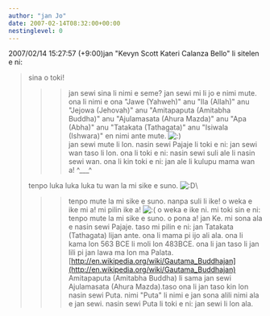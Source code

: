 ```yaml
---
author: "jan Jo"
date: 2007-02-14T08:32:00+00:00
nestinglevel: 0
---
```

2007/02/14 15:27:57 (+9:00)jan "Kevyn Scott Kateri Calanza Bello" li sitelen e ni:
>sina o toki!
>>> jan sewi sina li nimi e seme?
>>jan sewi mi li jo e nimi mute. ona li nimi e ona "Jawe (Yahweh)" anu
>"Ila (Allah)" anu "Jejowa (Jehovah)" anu "Amitapaputa (Amitabha
>Buddha)" anu "Ajulamasata (Ahura Mazda)" anu "Apa (Abha)" anu
>"Tatakata (Tathagata)" anu "Isiwala (Ishwara)" en nimi ante mute. ![:)](images/smilies/icon_e_smile.gif "Smile")\
>>> jan sewi mute li lon.
>>nasin sewi Pajaje li toki e ni: jan sewi wan taso li lon. ona li toki
>e ni: nasin sewi suli ale li nasin sewi wan. ona li kin toki e ni: jan
>ale li kulupu mama wan a! ^\_\_\_^
>>> 
> tenpo luka luka luka tu wan la mi sike e suno. ![:D](images/smilies/icon_e_biggrin.gif "Very Happy")\
>>> tenpo mute la mi sike e suno. nanpa suli li ike!
>>o weka e ike mi a! mi pilin ike a! ![:(](images/smilies/icon_e_sad.gif "Sad") o weka e ike ni.
>>mi toki sin e ni: tenpo mute la mi sike e suno.
>>o pona a!
>jan Ke.
>mi sona ala e nasin sewi Pajaje. taso mi pilin e ni: jan Tatakata (Tathagata) lijan ante. ona li mama pi ijo ali ala. ona li kama lon 563 BCE li moli lon 483BCE. ona li jan taso li jan lili pi jan lawa ma lon ma Palata.[http://en.wikipedia.org/wiki/Gautama_Buddhajan](http://en.wikipedia.org/wiki/Gautama_Buddhajan) Amitapaputa (Amitabha Buddha) li sama jan sewi Ajulamasata (Ahura Mazda).taso ona li jan taso kin lon nasin sewi Puta. nimi "Puta" li nimi e jan sona alili nimi ala e jan sewi. nasin sewi Puta li toki e ni: jan sewi li lon ala.